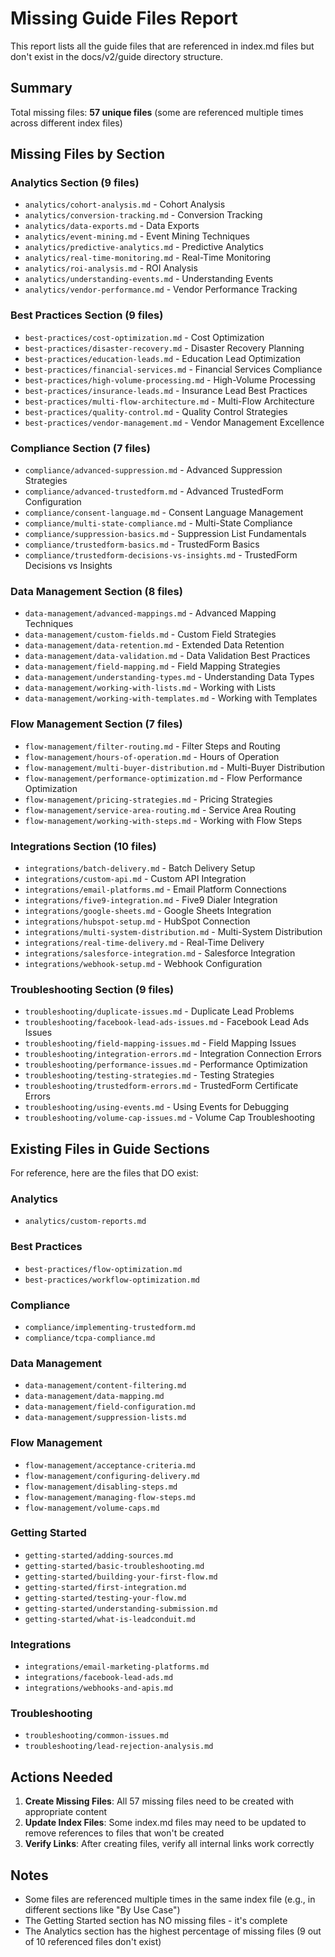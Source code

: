 # Missing Guide Files Report

This report lists all the guide files that are referenced in index.md files but don't exist in the docs/v2/guide directory structure.

## Summary

Total missing files: **57 unique files** (some are referenced multiple times across different index files)

## Missing Files by Section

### Analytics Section (9 files)
- `analytics/cohort-analysis.md` - Cohort Analysis
- `analytics/conversion-tracking.md` - Conversion Tracking
- `analytics/data-exports.md` - Data Exports
- `analytics/event-mining.md` - Event Mining Techniques
- `analytics/predictive-analytics.md` - Predictive Analytics
- `analytics/real-time-monitoring.md` - Real-Time Monitoring
- `analytics/roi-analysis.md` - ROI Analysis
- `analytics/understanding-events.md` - Understanding Events
- `analytics/vendor-performance.md` - Vendor Performance Tracking

### Best Practices Section (9 files)
- `best-practices/cost-optimization.md` - Cost Optimization
- `best-practices/disaster-recovery.md` - Disaster Recovery Planning
- `best-practices/education-leads.md` - Education Lead Optimization
- `best-practices/financial-services.md` - Financial Services Compliance
- `best-practices/high-volume-processing.md` - High-Volume Processing
- `best-practices/insurance-leads.md` - Insurance Lead Best Practices
- `best-practices/multi-flow-architecture.md` - Multi-Flow Architecture
- `best-practices/quality-control.md` - Quality Control Strategies
- `best-practices/vendor-management.md` - Vendor Management Excellence

### Compliance Section (7 files)
- `compliance/advanced-suppression.md` - Advanced Suppression Strategies
- `compliance/advanced-trustedform.md` - Advanced TrustedForm Configuration
- `compliance/consent-language.md` - Consent Language Management
- `compliance/multi-state-compliance.md` - Multi-State Compliance
- `compliance/suppression-basics.md` - Suppression List Fundamentals
- `compliance/trustedform-basics.md` - TrustedForm Basics
- `compliance/trustedform-decisions-vs-insights.md` - TrustedForm Decisions vs Insights

### Data Management Section (8 files)
- `data-management/advanced-mappings.md` - Advanced Mapping Techniques
- `data-management/custom-fields.md` - Custom Field Strategies
- `data-management/data-retention.md` - Extended Data Retention
- `data-management/data-validation.md` - Data Validation Best Practices
- `data-management/field-mapping.md` - Field Mapping Strategies
- `data-management/understanding-types.md` - Understanding Data Types
- `data-management/working-with-lists.md` - Working with Lists
- `data-management/working-with-templates.md` - Working with Templates

### Flow Management Section (7 files)
- `flow-management/filter-routing.md` - Filter Steps and Routing
- `flow-management/hours-of-operation.md` - Hours of Operation
- `flow-management/multi-buyer-distribution.md` - Multi-Buyer Distribution
- `flow-management/performance-optimization.md` - Flow Performance Optimization
- `flow-management/pricing-strategies.md` - Pricing Strategies
- `flow-management/service-area-routing.md` - Service Area Routing
- `flow-management/working-with-steps.md` - Working with Flow Steps

### Integrations Section (10 files)
- `integrations/batch-delivery.md` - Batch Delivery Setup
- `integrations/custom-api.md` - Custom API Integration
- `integrations/email-platforms.md` - Email Platform Connections
- `integrations/five9-integration.md` - Five9 Dialer Integration
- `integrations/google-sheets.md` - Google Sheets Integration
- `integrations/hubspot-setup.md` - HubSpot Connection
- `integrations/multi-system-distribution.md` - Multi-System Distribution
- `integrations/real-time-delivery.md` - Real-Time Delivery
- `integrations/salesforce-integration.md` - Salesforce Integration
- `integrations/webhook-setup.md` - Webhook Configuration

### Troubleshooting Section (9 files)
- `troubleshooting/duplicate-issues.md` - Duplicate Lead Problems
- `troubleshooting/facebook-lead-ads-issues.md` - Facebook Lead Ads Issues
- `troubleshooting/field-mapping-issues.md` - Field Mapping Issues
- `troubleshooting/integration-errors.md` - Integration Connection Errors
- `troubleshooting/performance-issues.md` - Performance Optimization
- `troubleshooting/testing-strategies.md` - Testing Strategies
- `troubleshooting/trustedform-errors.md` - TrustedForm Certificate Errors
- `troubleshooting/using-events.md` - Using Events for Debugging
- `troubleshooting/volume-cap-issues.md` - Volume Cap Troubleshooting

## Existing Files in Guide Sections

For reference, here are the files that DO exist:

### Analytics
- `analytics/custom-reports.md`

### Best Practices
- `best-practices/flow-optimization.md`
- `best-practices/workflow-optimization.md`

### Compliance
- `compliance/implementing-trustedform.md`
- `compliance/tcpa-compliance.md`

### Data Management
- `data-management/content-filtering.md`
- `data-management/data-mapping.md`
- `data-management/field-configuration.md`
- `data-management/suppression-lists.md`

### Flow Management
- `flow-management/acceptance-criteria.md`
- `flow-management/configuring-delivery.md`
- `flow-management/disabling-steps.md`
- `flow-management/managing-flow-steps.md`
- `flow-management/volume-caps.md`

### Getting Started
- `getting-started/adding-sources.md`
- `getting-started/basic-troubleshooting.md`
- `getting-started/building-your-first-flow.md`
- `getting-started/first-integration.md`
- `getting-started/testing-your-flow.md`
- `getting-started/understanding-submission.md`
- `getting-started/what-is-leadconduit.md`

### Integrations
- `integrations/email-marketing-platforms.md`
- `integrations/facebook-lead-ads.md`
- `integrations/webhooks-and-apis.md`

### Troubleshooting
- `troubleshooting/common-issues.md`
- `troubleshooting/lead-rejection-analysis.md`

## Actions Needed

1. **Create Missing Files**: All 57 missing files need to be created with appropriate content
2. **Update Index Files**: Some index.md files may need to be updated to remove references to files that won't be created
3. **Verify Links**: After creating files, verify all internal links work correctly

## Notes

- Some files are referenced multiple times in the same index file (e.g., in different sections like "By Use Case")
- The Getting Started section has NO missing files - it's complete
- The Analytics section has the highest percentage of missing files (9 out of 10 referenced files don't exist)